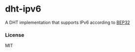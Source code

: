 # dht-ipv6
A DHT implementation that supports IPv6 according to
[BEP32](http://www.bittorrent.org/beps/bep_0032.html)

### License
MIT
